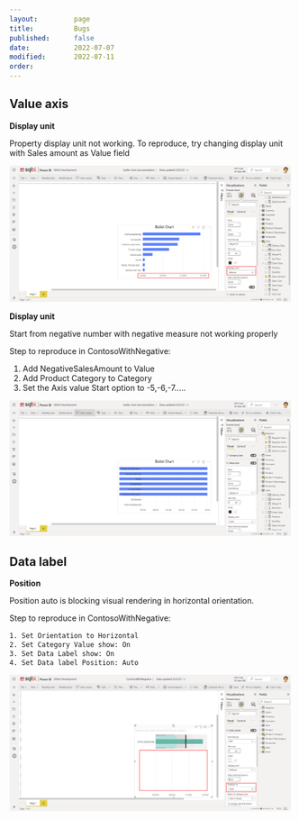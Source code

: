 ```yaml
---
layout:         page
title:          Bugs
published:      false
date:           2022-07-07
modified:   	2022-07-11
order:          
---
```


## Value axis

**Display unit**

Property display unit not working. To reproduce, try changing display unit with Sales amount as Value field

<img src="images/bugs-value-axis-display-unit.png" width="500">

**Display unit**

Start from negative number with negative measure not working properly

Step to reproduce in ContosoWithNegative:

 1. Add NegativeSalesAmount to Value
 2. Add Product Category to Category
 3. Set the Axis value Start option to -5,-6,-7.....

<img src="images/bugs-value-axis-start-with-negative.png" width="500">

## Data label

**Position**

Position auto is blocking visual rendering in horizontal orientation. 

Step to reproduce in ContosoWithNegative:

    1. Set Orientation to Horizontal
    2. Set Category Value show: On
    3. Set Data Label show: On
    4. Set Data label Position: Auto

<img src="images/bugs-data-label-position-auto-horizontal.png" width="500">
